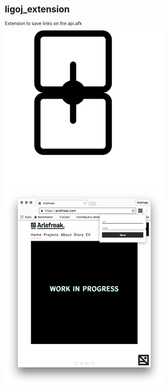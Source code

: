 # ligoj_extension
Extension to save links on the api.afk

![logo](icon.svg)
![Preview](preview.png)
